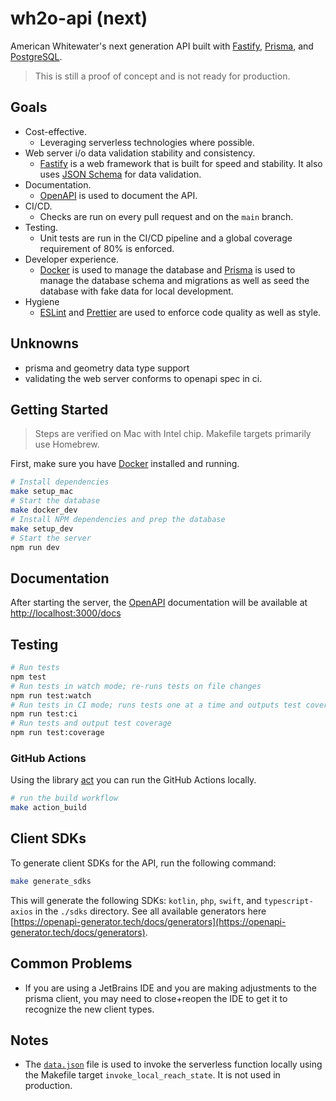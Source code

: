 # wh2o-api (next)

American Whitewater's next generation API built
with [Fastify](https://www.fastify.io/), [Prisma](https://www.prisma.io/),
and [PostgreSQL](https://www.postgresql.org/).

> This is still a proof of concept and is not ready for production.

## Goals

- Cost-effective.
  - Leveraging serverless technologies where possible.
- Web server i/o data validation stability and consistency.
  - [Fastify](https://www.fastify.io/) is a web framework that is built for speed and stability. It also
    uses [JSON Schema](https://json-schema.org/) for data validation.
- Documentation.
  - [OpenAPI](https://www.openapis.org/) is used to document the API.
- CI/CD.
  - Checks are run on every pull request and on the `main` branch.
- Testing.
  - Unit tests are run in the CI/CD pipeline and a global coverage requirement of 80% is enforced.
- Developer experience.
  - [Docker](https://www.docker.com/) is used to manage the database and [Prisma](https://www.prisma.io/) is used to
    manage the database schema and migrations as well as seed the database with fake data for local development.
- Hygiene
  - [ESLint](https://eslint.org/) and [Prettier](https://prettier.io/) are used to enforce code quality as well as
    style.

## Unknowns

- prisma and geometry data type support
- validating the web server conforms to openapi spec in ci.

## Getting Started

> Steps are verified on Mac with Intel chip. Makefile targets primarily use Homebrew.

First, make sure you have [Docker](https://www.docker.com/) installed and running.

```bash
# Install dependencies
make setup_mac
# Start the database
make docker_dev
# Install NPM dependencies and prep the database
make setup_dev
# Start the server
npm run dev
```

## Documentation

After starting the server, the [OpenAPI](https://www.openapis.org/) documentation will be available
at [http://localhost:3000/docs](http://localhost:3000/docs)

## Testing

```bash
# Run tests
npm test
# Run tests in watch mode; re-runs tests on file changes
npm run test:watch
# Run tests in CI mode; runs tests one at a time and outputs test coverage
npm run test:ci
# Run tests and output test coverage
npm run test:coverage
```

### GitHub Actions

Using the library [act](https://github.com/nektos/act) you can run the GitHub Actions locally.

```bash
# run the build workflow
make action_build
```

## Client SDKs

To generate client SDKs for the API, run the following command:

```bash
make generate_sdks
```

This will generate the following SDKs: `kotlin`, `php`, `swift`, and `typescript-axios` in the `./sdks` directory.
See all available generators here [https://openapi-generator.tech/docs/generators](https://openapi-generator.tech/docs/generators).

## Common Problems

- If you are using a JetBrains IDE and you are making adjustments to the prisma client, you may need to close+reopen the
  IDE to get it to recognize the new client types.

## Notes

- The [`data.json`](./data.json) file is used to invoke the serverless function locally using the Makefile
  target `invoke_local_reach_state`. It is not used in production.
